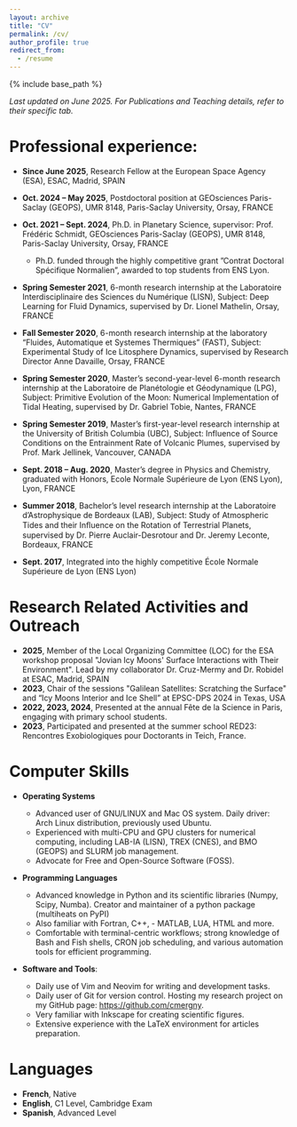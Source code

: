 ```yaml
---
layout: archive
title: "CV"
permalink: /cv/
author_profile: true
redirect_from:
  - /resume
---
```


{% include base_path %}

*Last updated on June 2025. For Publications and Teaching details, refer to their specific tab.*

Professional experience:
======

* **Since June 2025**, Research Fellow at the European Space Agency (ESA), ESAC, Madrid, SPAIN 

* **Oct. 2024 – May 2025**, Postdoctoral position at GEOsciences Paris-Saclay (GEOPS),  UMR 8148, Paris-Saclay University, Orsay, FRANCE 
  
* **Oct. 2021 – Sept. 2024**, Ph.D. in Planetary Science, supervisor: Prof. Frédéric Schmidt, GEOsciences Paris-Saclay (GEOPS),  UMR 8148, Paris-Saclay University, Orsay, FRANCE 
 
  - Ph.D. funded through the highly competitive grant ”Contrat Doctoral Spécifique Normalien”, awarded to top students from ENS Lyon.

* **Spring Semester 2021**, 6-month research internship at the Laboratoire Interdisciplinaire des Sciences du Numérique (LISN),  Subject: Deep Learning for Fluid Dynamics, supervised by Dr. Lionel Mathelin, Orsay, FRANCE
  
* **Fall Semester 2020**, 6-month research internship at the laboratory “Fluides, Automatique et Systemes Thermiques” (FAST), Subject: Experimental Study of Ice Litosphere Dynamics, supervised by Research Director Anne Davaille, Orsay, FRANCE
  
* **Spring Semester 2020**, Master’s second-year-level 6-month research internship at the Laboratoire de Planétologie et Géodynamique (LPG), Subject: Primitive Evolution of the Moon: Numerical Implementation of Tidal Heating, supervised by Dr. Gabriel Tobie, Nantes, FRANCE

* **Spring Semester 2019**, Master’s first-year-level research internship at the University of British Columbia (UBC), Subject: Influence of Source Conditions on the Entrainment Rate of Volcanic Plumes, supervised by Prof. Mark Jellinek, Vancouver, CANADA

* **Sept. 2018 – Aug. 2020**, Master’s degree in Physics and Chemistry, graduated with Honors, Ecole Normale Supérieure de Lyon (ENS Lyon),  Lyon, FRANCE
  
* **Summer 2018**, Bachelor’s level research internship at the Laboratoire d’Astrophysique de Bordeaux (LAB), Subject: Study of Atmospheric Tides and their Inﬂuence on the Rotation of Terrestrial Planets, supervised by Dr. Pierre Auclair-Desrotour and Dr. Jeremy Leconte, Bordeaux, FRANCE

* **Sept. 2017**,  Integrated into the highly competitive École Normale Supérieure de Lyon (ENS Lyon) 


Research Related Activities and Outreach
======
* **2025**, Member of the Local Organizing Committee (LOC) for the ESA workshop proposal "Jovian Icy Moons' Surface Interactions with Their Environment". Lead by my collaborator Dr. Cruz-Mermy and Dr.  Robidel at ESAC, Madrid, SPAIN
* **2023**, Chair of the sessions "Galilean Satellites: Scratching the Surface" and “Icy Moons Interior and Ice Shell” at EPSC-DPS 2024 in Texas, USA
* **2022, 2023, 2024**, Presented at the annual Fête de la Science in Paris, engaging with primary school students.
* **2023**, Participated and presented at the summer school RED23: Rencontres Exobiologiques pour Doctorants in Teich, France.

Computer Skills
======
* **Operating Systems**
	- Advanced user of GNU/LINUX and Mac OS system. Daily driver: Arch Linux distribution,	previously used Ubuntu.
  - Experienced with multi-CPU and GPU clusters for numerical computing, including LAB-IA (LISN), TREX (CNES), and BMO (GEOPS) and SLURM job management.
  - Advocate for Free and Open-Source Software (FOSS).
  
* **Programming Languages**
  - Advanced knowledge in Python and its scientific libraries (Numpy, Scipy, Numba). Creator and maintainer  of a python package (multiheats on PyPI)
  - Also familiar with Fortran, C++, - MATLAB, LUA, HTML and more.
  - Comfortable with terminal-centric workflows; strong knowledge of Bash and Fish shells, CRON job scheduling, and various automation tools for efficient programming.
  
* **Software and Tools**:
    - Daily use of Vim and Neovim for writing and development tasks.
    - Daily user of Git for version control. Hosting my research project on my GitHub page:	https://github.com/cmergny.
    - Very familiar with Inkscape for creating scientific figures.
    - Extensive experience with the LaTeX environment for articles preparation.
  
Languages
======
* **French**, Native
* **English**, C1 Level, Cambridge Exam
* **Spanish**, Advanced Level
  

  

